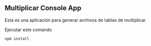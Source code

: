 ## Multiplicar Console App

Esta es una aplicación para generar archivos de tablas de multiplicar

Ejecutar este comando

`````````````````````
npm install
`````````````````````